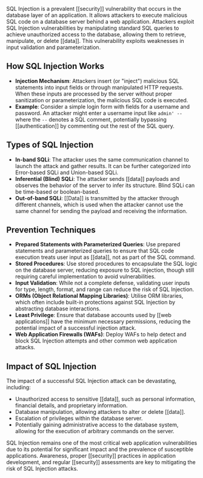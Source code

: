 SQL Injection is a prevalent [[security]] vulnerability that occurs in the database layer of an application. It allows attackers to execute malicious SQL code on a database server behind a web application. Attackers exploit SQL Injection vulnerabilities by manipulating standard SQL queries to achieve unauthorized access to the database, allowing them to retrieve, manipulate, or delete [[data]]. This vulnerability exploits weaknesses in input validation and parameterization.

## How SQL Injection Works

- **Injection Mechanism**: Attackers insert (or "inject") malicious SQL statements into input fields or through manipulated HTTP requests. When these inputs are processed by the server without proper sanitization or parameterization, the malicious SQL code is executed.
- **Example**: Consider a simple login form with fields for a username and password. An attacker might enter a username input like `admin' --` where the `--` denotes a SQL comment, potentially bypassing [[authentication]] by commenting out the rest of the SQL query.

## Types of SQL Injection

- **In-band SQLi**: The attacker uses the same communication channel to launch the attack and gather results. It can be further categorized into Error-based SQLi and Union-based SQLi.
- **Inferential (Blind) SQLi**: The attacker sends [[data]] payloads and observes the behavior of the server to infer its structure. Blind SQLi can be time-based or boolean-based.
- **Out-of-band SQLi**: [[Data]] is transmitted by the attacker through different channels, which is used when the attacker cannot use the same channel for sending the payload and receiving the information.

## Prevention Techniques

- **Prepared Statements with Parameterized Queries**: Use prepared statements and parameterized queries to ensure that SQL code execution treats user input as [[data]], not as part of the SQL command.
- **Stored Procedures**: Use stored procedures to encapsulate the SQL logic on the database server, reducing exposure to SQL injection, though still requiring careful implementation to avoid vulnerabilities.
- **Input Validation**: While not a complete defense, validating user inputs for type, length, format, and range can reduce the risk of SQL Injection.
- **ORMs (Object Relational Mapping Libraries)**: Utilise ORM libraries, which often include built-in protections against SQL Injection by abstracting database interactions.
- **Least Privilege**: Ensure that database accounts used by [[web applications]] have the minimum necessary permissions, reducing the potential impact of a successful injection attack.
- **Web Application Firewalls (WAFs)**: Deploy WAFs to help detect and block SQL Injection attempts and other common web application attacks.

## Impact of SQL Injection

The impact of a successful SQL Injection attack can be devastating, including:

- Unauthorized access to sensitive [[data]], such as personal information, financial details, and proprietary information.
- Database manipulation, allowing attackers to alter or delete [[data]].
- Escalation of privileges within the database server.
- Potentially gaining administrative access to the database system, allowing for the execution of arbitrary commands on the server.

SQL Injection remains one of the most critical web application vulnerabilities due to its potential for significant impact and the prevalence of susceptible applications. Awareness, proper [[security]] practices in application development, and regular [[security]] assessments are key to mitigating the risk of SQL Injection attacks.
